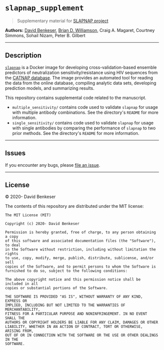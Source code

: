 
# `slapnap_supplement`

> Supplementary material for [SLAPNAP project](https://benkeser.github.io/slapnap)

**Authors:** [David Benkeser](https://www.github.com/benkeser/), [Brian
D. Williamson](https://www.github.com/bdwilliamson), Craig A. Magaret, Courtney Simmons, Sohail Nizam, Peter B. Gilbert

-----

## Description

[`slapnap`](https://github.com/benkeser) is a Docker image for
developing cross-validation-based ensemble predictors of neutralization
sensitivity/resistance using HIV
sequences from the [CATNAP database](http://www.hiv.lanl.gov/). The
image provides an automated tool for reading the data from the online
database, compiling analytic data sets, developing prediction models,
and summarizing results.

This repository contains supplemental code related to the manuscript.

* `multiple_sensitivity/` contains code used to validate `slapnap` for usage with multiple antibody combinations. See the directory's `README` for more information.
* `single_sensitivity/` contains code used to validate `slapnap` for usage with single antibodies by comparing the performance of `slapnap` to two prior methods. See the directory's `README` for more information.

-----

## Issues

If you encounter any bugs, please [file an issue](https://github.com/benkeser/slapnap_supplement/issues).

-----

## License

© 2020- David Benkeser

The contents of this repository are distributed under the MIT license:

    The MIT License (MIT)

    Copyright (c) 2020- David Benkeser

    Permission is hereby granted, free of charge, to any person obtaining a copy
    of this software and associated documentation files (the "Software"), to deal
    in the Software without restriction, including without limitation the rights
    to use, copy, modify, merge, publish, distribute, sublicense, and/or sell
    copies of the Software, and to permit persons to whom the Software is
    furnished to do so, subject to the following conditions:

    The above copyright notice and this permission notice shall be included in all
    copies or substantial portions of the Software.

    THE SOFTWARE IS PROVIDED "AS IS", WITHOUT WARRANTY OF ANY KIND, EXPRESS OR
    IMPLIED, INCLUDING BUT NOT LIMITED TO THE WARRANTIES OF MERCHANTABILITY,
    FITNESS FOR A PARTICULAR PURPOSE AND NONINFRINGEMENT. IN NO EVENT SHALL THE
    AUTHORS OR COPYRIGHT HOLDERS BE LIABLE FOR ANY CLAIM, DAMAGES OR OTHER
    LIABILITY, WHETHER IN AN ACTION OF CONTRACT, TORT OR OTHERWISE, ARISING FROM,
    OUT OF OR IN CONNECTION WITH THE SOFTWARE OR THE USE OR OTHER DEALINGS IN THE
    SOFTWARE.
